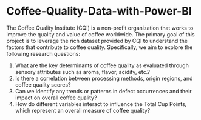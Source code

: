 # Coffee-Quality-Data-with-Power-BI
The Coffee Quality Institute (CQI) is a non-profit organization that works to improve the quality and value of coffee worldwide.
The primary goal of this project is to leverage the rich dataset provided by CQI to understand the factors that contribute to coffee quality. 
Specifically, we aim to explore the following research questions:
1.	What are the key determinants of coffee quality as evaluated through sensory attributes such as aroma, flavor, acidity, etc.?
2.	Is there a correlation between processing methods, origin regions, and coffee quality scores?
3.	Can we identify any trends or patterns in defect occurrences and their impact on overall coffee quality?
4.	How do different variables interact to influence the Total Cup Points, which represent an overall measure of coffee quality?

